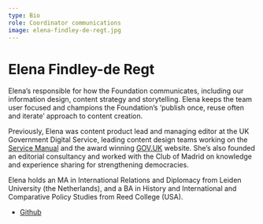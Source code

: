 ```yaml
---
type: Bio
role: Coordinator communications
image: elena-findley-de-regt.jpg
---
```


# Elena Findley-de Regt

Elena’s responsible for how the Foundation communicates, including our information design, content strategy and storytelling. Elena keeps the team user focused and champions the Foundation’s ‘publish once, reuse often and iterate’ approach to content creation.

Previously, Elena was content product lead and managing editor at the UK Government Digital Service, leading content design teams working on the [Service Manual](https://www.gov.uk/service-manual) and the award winning [GOV.UK](https://www.gov.uk/) website. She’s also founded an editorial consultancy and worked with the Club of Madrid on knowledge and experience sharing for strengthening democracies.

Elena holds an MA in International Relations and Diplomacy from Leiden University (the Netherlands), and a BA in History and International and Comparative Policy Studies from Reed College (USA).

* [Github](https://github.com/ElenaFdR)
